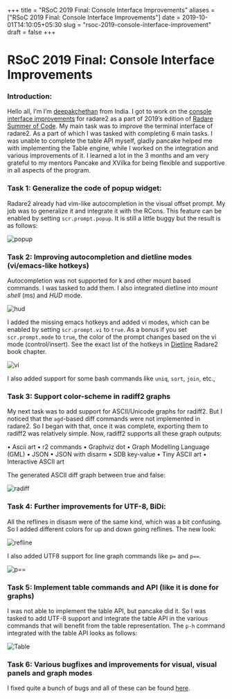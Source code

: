 +++
title = "RSoC 2019 Final: Console Interface Improvements"
aliases = ["RSoC 2019 Final: Console Interface Improvements"]
date = 2019-10-01T14:10:05+05:30
slug = "rsoc-2019-console-interface-improvement"
draft = false
+++

# RSoC 2019 Final: Console Interface Improvements

### Introduction:
Hello all, I’m I’m [deepakchethan](https://github.com/deepakchethan) from India. I got to work on the [console interface improvements](https://www.radare.org/rsoc/2019/ideas.html#title_0) for radare2 as a part of 2019’s edition of [Radare Summer of Code](https://www.radare.org/rsoc/2019/ideas.htm). My main task was to improve the terminal interface of radare2. As a part of which I was tasked with completing 6 main tasks. I was unable to complete the table API myself, gladly pancake helped me with implementing the Table engine, while I worked on the integration and various improvements of it. I learned a lot in the 3 months and am very grateful to my mentors Pancake and XVilka for being flexible and supportive in all aspects of the program.

### Task 1: Generalize the code of popup widget:
Radare2 already had vim-like autocompletion in the visual offset prompt. My job was to generalize it and integrate it with the RCons. This feature can be enabled by setting `scr.prompt.popup`. It is still a little buggy but the result is as follows:

![popup](/images/rsoc_popup.png)

### Task 2: Improving autocompletion and dietline modes (vi/emacs-like hotkeys)
Autocompletion was not supported for k and other mount based commands. I was tasked to add them. I also integrated dietline into *mount shell* (ms) and *HUD* mode.

![hud](/images/rsoc_hud.png)

I added the missing emacs hotkeys and added vi modes, which can be enabled by setting `scr.prompt.vi` to `true`. As a bonus if you set `scr.prompt.mode` to `true`, the color of the prompt changes based on the vi mode (control/insert). See the exact list of the hotkeys in [Dietline](https://radare.gitbooks.io/radare2book/content/basic_commands/dietline.html) Radare2 book chapter.

![vi](/images/rsoc_vi.png)

I also added support for some bash commands like `uniq`, `sort`, `join`, etc.,

### Task 3: Support color-scheme in radiff2 graphs
My next task was to add support for ASCII/Unicode graphs for radiff2. But I noticed that the `agd`-based diff commands were not implemented in radare2. So I began with that, once it was complete, exporting them to radiff2 was relatively simple. Now, radiff2 supports all these graph outputs:

•	Ascii art
•	r2 commands
•	Graphviz dot
•	Graph Modelling Language (GML)
•	JSON
•	JSON with disarm
•	SDB key-value
•	Tiny ASCII art
•	Interactive ASCII art

The generated ASCII diff graph between true and false:

![radiff](/images/rsoc_radiff2_graph.png)

### Task 4: Further improvements for UTF-8, BiDi:
All the reflines in disasm were of the same kind, which was a bit confusing. So I added different colors for up and down going reflines. The new look:

![refline](/images/rsoc_refline.png)

I also added UTF8 support for line graph commands like `p=` and `p==`.

![p==](/images/rsoc_p=.png)

### Task 5: Implement table commands and API (like it is done for graphs)
I was not able to implement the table API, but pancake did it. So I was tasked to add UTF-8 support and integrate the table API in the various commands that will benefit from the table representation. The `p-h` command integrated with the table API looks as follows:

![Table](/images/rsoc_table.png)

### Task 6: Various bugfixes and improvements for visual, visual panels and graph modes
I fixed quite a bunch of bugs and all of these can be found [here](https://github.com/radareorg/radare2/pulls?utf8=%E2%9C%93&q=is%3Apr+is%3Aclosed+author%3Adeepakchethan+).  
	




